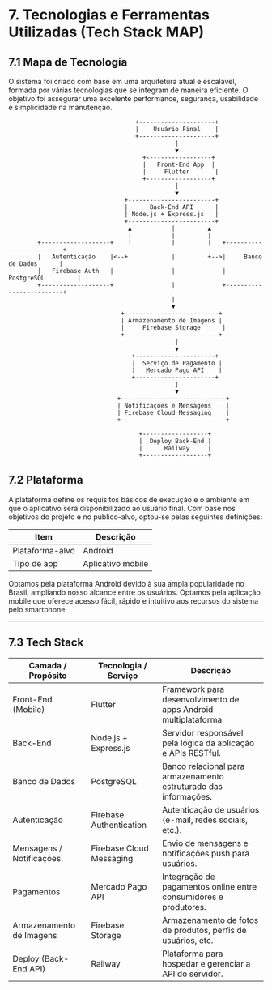 # 7. Tecnologias e Ferramentas Utilizadas (Tech Stack MAP)
## 7.1 Mapa de Tecnologia
O sistema foi criado com base em uma arquitetura atual e escalável, formada por várias tecnologias que se integram de maneira eficiente. O objetivo foi assegurar uma excelente performance, segurança, usabilidade e simplicidade na manutenção.
                                   
                                       +---------------------+
                                       |    Usuário Final    |
                                       +---------------------+
                                                  |
                                                  ▼
                                         +------------------+
                                         |   Front-End App  |
                                         |     Flutter       |
                                         +------------------+
                                                  |
                                                  ▼
                                    +------------------------+
                                    |      Back-End API      |
                                    | Node.js + Express.js   |
                                    +------------------------+
                                     ▲           |         ▲
                                     |           |         |
            +-------------------+    |           |         |   +-------------------------+
            |   Autenticação    |<--+            |         +-->|     Banco de Dados      |
            |   Firebase Auth   |                |             |      PostgreSQL         |
            +-------------------+                |             +-------------------------+
                                                 |
                                                 ▼
                                   +--------------------------+
                                   | Armazenamento de Imagens |
                                   |     Firebase Storage      |
                                   +--------------------------+
                                                  |
                                                  ▼
                                      +----------------------+
                                      |  Serviço de Pagamento |
                                      |   Mercado Pago API    |
                                      +----------------------+
                                                  |
                                                  ▼
                                  +-----------------------------+
                                  | Notificações e Mensagens    |
                                  | Firebase Cloud Messaging    |
                                  +-----------------------------+

                                        +------------------+
                                        |  Deploy Back-End |
                                        |      Railway     |
                                        +------------------+

                       
                        


## 7.2 Plataforma
A plataforma define os requisitos básicos de execução e o ambiente em que o aplicativo será disponibilizado ao usuário final. Com base nos objetivos do projeto e no público-alvo, optou-se pelas seguintes definições:

| **Item**           | **Descrição**         |
|--------------------|------------------------|
| Plataforma-alvo    | Android                |
| Tipo de app        | Aplicativo mobile      |

Optamos pela plataforma Android devido à sua ampla popularidade no Brasil, ampliando nosso alcance entre os usuários.
Optamos pela aplicação mobile que oferece acesso fácil, rápido e intuitivo aos recursos do sistema pelo smartphone.

---

## 7.3 Tech Stack

| **Camada / Propósito**       | **Tecnologia / Serviço**     | **Descrição**                                                                 |
|------------------------------|-------------------------------|-------------------------------------------------------------------------------|
| Front-End (Mobile)           | Flutter                       | Framework para desenvolvimento de apps Android multiplataforma.              |
| Back-End                     | Node.js + Express.js          | Servidor responsável pela lógica da aplicação e APIs RESTful.                |
| Banco de Dados               | PostgreSQL                    | Banco relacional para armazenamento estruturado das informações.             |
| Autenticação                 | Firebase Authentication       | Autenticação de usuários (e-mail, redes sociais, etc.).                      |
| Mensagens / Notificações     | Firebase Cloud Messaging      | Envio de mensagens e notificações push para usuários.                        |
| Pagamentos                   | Mercado Pago API              | Integração de pagamentos online entre consumidores e produtores.             |
| Armazenamento de Imagens     | Firebase Storage              | Armazenamento de fotos de produtos, perfis de usuários, etc.                 |
| Deploy (Back-End API)        | Railway                       | Plataforma para hospedar e gerenciar a API do servidor.                      |
